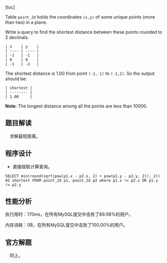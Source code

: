 [toc]

Table `point_2d` holds the coordinates `(x,y)` of some unique points (more than two) in a plane.


Write a query to find the shortest distance between these points rounded to 2 decimals.

```
| x    | y    |
| ---- | ---- |
| -1   | -1   |
| 0    | 0    |
| -1   | -2   |
```

The shortest distance is 1.00 from point `(-1,-1)` to `(-1,2)`. So the output should be:

```
| shortest |
| -------- |
| 1.00     |
```



**Note**: The longest distance among all the points are less than 10000.



## 题目解读

&emsp;求解最短距离。

## 程序设计

* 直接级联计算查询。

```mysql
SELECT min(round(sqrt(pow(p1.x - p2.x, 2) + pow(p1.y - p2.y, 2)), 2)) AS shortest FROM point_2d p1, point_2d p2 where p1.x != p2.x OR p1.y != p2.y
```

## 性能分析

执行用时：170ms，在所有MySQL提交中击败了89.98%的用户。

内存消耗：0B，在所有MySQL提交中击败了100.00%的用户。

## 官方解题

&emsp;同上。